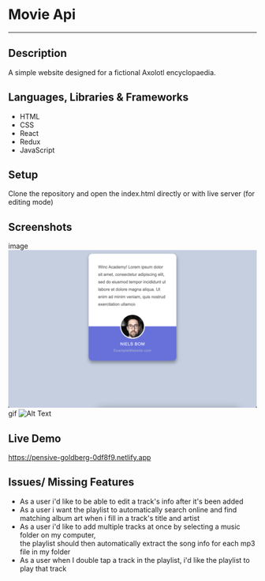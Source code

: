 # Movie Api
---


## Description 
A simple website designed for a fictional Axolotl encyclopaedia.


## Languages, Libraries & Frameworks
* HTML 
* CSS
* React
* Redux
* JavaScript


## Setup 
Clone the repository and open the index.html directly or with live server (for editing mode)


## Screenshots
image
![alt text](https://github.com/NTielman/CSS_effects/blob/master/preview_images/testimonial_preview.png "ASk a lotl Preview image")
gif
![Alt Text](https://media.giphy.com/media/vFKqnCdLPNOKc/giphy.gif)


## Live Demo 
https://pensive-goldberg-0df8f9.netlify.app


## Issues/ Missing Features
* As a user i'd like to be able to edit a track's info after it's been added
* As a user i want the playlist to automatically search online and find matching album art when i fill in a track's title and artist
* As a user i'd like to add multiple tracks at once by selecting a music folder on my computer,  
the playlist should then automatically extract the song info for each mp3 file in my folder
* As a user when I double tap a track in the playlist, i'd like the playlist to play that track